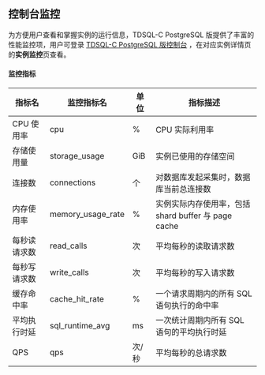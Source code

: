 ## 控制台监控
为方便用户查看和掌握实例的运行信息，TDSQL-C PostgreSQL 版提供了丰富的性能监控项，用户可登录 [TDSQL-C PostgreSQL 版控制台](https://console.cloud.tencent.com/cynosdb?dbType=POSTGRESQL) ，在对应实例详情页的**实例监控**页查看。

#### 监控指标
| 指标名                     | 监控指标名        | 单位  | 指标描述                                                     |
| -------------------------- | ----------------- | ----- | ------------------------------------------------------------ |
| CPU 使用率                  | cpu               | %     | CPU 实际利用率                                              |
| 存储使用量               | storage_usage           | GiB    | 实例已使用的存储空间                                 |
| 连接数                     | connections       | 个    | 对数据库发起采集时，数据库当前总连接数                |
| 内存使用率         | memory_usage_rate      | %    | 实例实际内存使用率，包括 shard buffer 与 page cache |
| 每秒读请求数                   | read_calls        | 次    | 平均每秒的读取请求数                                     |
| 每秒写请求数                   | write_calls       | 次    | 平均每秒的写入请求数                                     |
| 缓存命中率           | cache_hit_rate       | %     | 一个请求周期内的所有 SQL 语句执行的命中率                      |
| 平均执行时延               | sql_runtime_avg   | ms    | 一次统计周期内所有 SQL 语句的平均执行时延                    |
| QPS               | qps   | 次/秒    | 平均每秒的总请求数                    |

